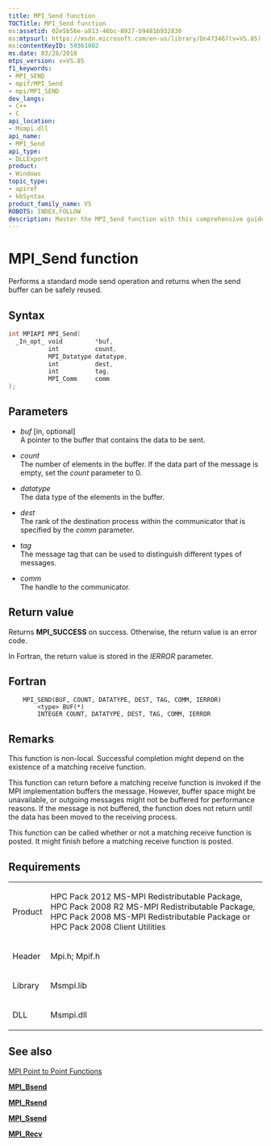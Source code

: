 ```yaml
---
title: MPI_Send function
TOCTitle: MPI_Send function
ms:assetid: 02e5b56e-a813-46bc-8927-b9481b932830
ms:mtpsurl: https://msdn.microsoft.com/en-us/library/Dn473467(v=VS.85)
ms:contentKeyID: 59361002
ms.date: 03/28/2018
mtps_version: v=VS.85
f1_keywords:
- MPI_SEND
- mpif/MPI_Send
- mpi/MPI_SEND
dev_langs:
- C++
- C
api_location:
- Msmpi.dll
api_name:
- MPI_Send
api_type:
- DLLExport
product:
- Windows
topic_type:
- apiref
- kbSyntax
product_family_name: VS
ROBOTS: INDEX,FOLLOW
description: Master the MPI_Send function with this comprehensive guide. Learn about its syntax, parameters, return values, and how it performs standard mode send operations.
---
```


# MPI\_Send function

Performs a standard mode send operation and returns when the send buffer can be safely reused.

## Syntax

``` c++
int MPIAPI MPI_Send(
  _In_opt_ void         *buf,
           int          count,
           MPI_Datatype datatype,
           int          dest,
           int          tag,
           MPI_Comm     comm
);
```

## Parameters

  - *buf* \[in, optional\]  
    A pointer to the buffer that contains the data to be sent.

  - *count*  
    The number of elements in the buffer. If the data part of the message is empty, set the *count* parameter to 0.

  - *datatype*  
    The data type of the elements in the buffer.

  - *dest*  
    The rank of the destination process within the communicator that is specified by the *comm* parameter.

  - *tag*  
    The message tag that can be used to distinguish different types of messages.

  - *comm*  
    The handle to the communicator.

## Return value

Returns **MPI\_SUCCESS** on success. Otherwise, the return value is an error code.

In Fortran, the return value is stored in the *IERROR* parameter.

## Fortran

``` FORTRAN
    MPI_SEND(BUF, COUNT, DATATYPE, DEST, TAG, COMM, IERROR)
        <type> BUF(*)
        INTEGER COUNT, DATATYPE, DEST, TAG, COMM, IERROR
```

## Remarks

This function is non-local. Successful completion might depend on the existence of a matching receive function.

This function can return before a matching receive function is invoked if the MPI implementation buffers the message. However, buffer space might be unavailable, or outgoing messages might not be buffered for performance reasons. If the message is not buffered, the function does not return until the data has been moved to the receiving process.

This function can be called whether or not a matching receive function is posted. It might finish before a matching receive function is posted.

## Requirements

<table>
<colgroup>
<col/>
<col/>
</colgroup>
<tbody>
<tr class="odd">
<td><p>Product</p></td>
<td><p>HPC Pack 2012 MS-MPI Redistributable Package, HPC Pack 2008 R2 MS-MPI Redistributable Package, HPC Pack 2008 MS-MPI Redistributable Package or HPC Pack 2008 Client Utilities</p></td>
</tr>
<tr class="even">
<td><p>Header</p></td>
<td>Mpi.h;
Mpif.h</td>
</tr>
<tr class="odd">
<td><p>Library</p></td>
<td>Msmpi.lib</td>
</tr>
<tr class="even">
<td><p>DLL</p></td>
<td>Msmpi.dll</td>
</tr>
</tbody>
</table>


## See also

[MPI Point to Point Functions](mpi-point-to-point-functions.md)

[**MPI\_Bsend**](mpi-bsend-function.md)

[**MPI\_Rsend**](mpi-rsend-function.md)

[**MPI\_Ssend**](mpi-ssend-function.md)

[**MPI\_Recv**](mpi-recv-function.md)

